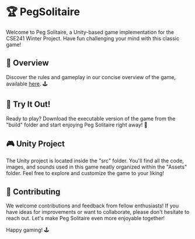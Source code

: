 # 🏆 PegSolitaire

Welcome to Peg Solitaire, a Unity-based game implementation for the CSE241 Winter Project. Have fun challenging your mind with this classic game!

## 📜 Overview

Discover the rules and gameplay in our concise overview of the game, available [here](https://github.com/ebylmz/PegSolitaireUnity/blob/main/PegSolitaire.pdf). 🕹️

## 🚀 Try It Out! 

Ready to play? Download the executable version of the game from the "build" folder and start enjoying Peg Solitaire right away! 🎯

## 🎮 Unity Project 

The Unity project is located inside the "src" folder. You'll find all the code, images, and sounds used in this game neatly organized within the "Assets" folder. Feel free to explore and customize the game to your liking!

## 🤝 Contributing 

We welcome contributions and feedback from fellow enthusiasts! If you have ideas for improvements or want to collaborate, please don't hesitate to reach out. Let's make Peg Solitaire even more enjoyable together!

Happy gaming! 🕹️
